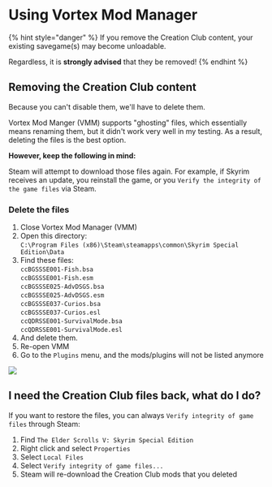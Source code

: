 # Using Vortex Mod Manager

{% hint style="danger" %}
If you remove the Creation Club content, your existing savegame(s) may become unloadable.

Regardless, it is **strongly advised** that they be removed!
{% endhint %}

## Removing the Creation Club content

Because you can't disable them, we'll have to delete them.

Vortex Mod Manger (VMM) supports "ghosting" files, which essentially means renaming them, but it didn't work very well in my testing. As a result, deleting the files is the best option.

**However, keep the following in mind:**

Steam will attempt to download those files again. For example, if Skyrim receives an update, you reinstall the game, or you `Verify the integrity of the game files` via Steam.

### Delete the files

1. Close Vortex Mod Manager (VMM)
2. Open this directory:\
   `C:\Program Files (x86)\Steam\steamapps\common\Skyrim Special Edition\Data`
3. Find these files:\
   `ccBGSSSE001-Fish.bsa`\
   `ccBGSSSE001-Fish.esm`\
   `ccBGSSSE025-AdvDSGS.bsa`\
   `ccBGSSSE025-AdvDSGS.esm`\
   `ccBGSSSE037-Curios.bsa`\
   `ccBGSSSE037-Curios.esl`\
   `ccQDRSSE001-SurvivalMode.bsa`\
   `ccQDRSSE001-SurvivalMode.esl`
4. And delete them.
5. Re-open VMM
6. Go to the `Plugins` menu, and the mods/plugins will not be listed anymore

![](https://i.imgur.com/ukpBIMd.gif)

## I need the Creation Club files back, what do I do?

If you want to restore the files, you can always `Verify integrity of game files` through Steam:

1. Find `The Elder Scrolls V: Skyrim Special Edition`
2. Right click and select `Properties`
3. Select `Local Files`
4. Select `Verify integrity of game files...`
5. Steam will re-download the Creation Club mods that you deleted
